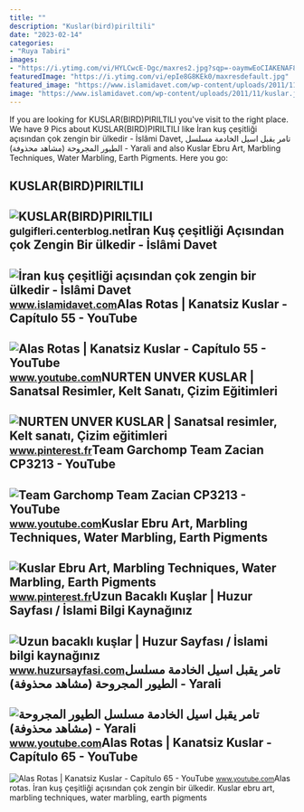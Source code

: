 ```yaml
---
title: ""
description: "Kuslar(bird)piriltili"
date: "2023-02-14"
categories:
- "Ruya Tabiri"
images:
- "https://i.ytimg.com/vi/HYLCwcE-Dgc/maxres2.jpg?sqp=-oaymwEoCIAKENAF8quKqQMcGADwAQH4AYwCgALgA4oCDAgAEAEYRSBHKGUwDw==&amp;rs=AOn4CLC_ulBvmvqa2cf2uT56Qfk3FCYaDA"
featuredImage: "https://i.ytimg.com/vi/epIe8G8KEk0/maxresdefault.jpg"
featured_image: "https://www.islamidavet.com/wp-content/uploads/2011/11/kuslar.jpg"
image: "https://www.islamidavet.com/wp-content/uploads/2011/11/kuslar.jpg"
---
```


If you are looking for KUSLAR(BIRD)PIRILTILI you've visit to the right place. We have 9 Pics about KUSLAR(BIRD)PIRILTILI like İran kuş çeşitliği açısından çok zengin bir ülkedir - İslâmi Davet, تامر يقبل اسيل الخادمة مسلسل الطيور المجروحة (مشاهد محذوفة) - Yarali and also Kuslar Ebru Art, Marbling Techniques, Water Marbling, Earth Pigments. Here you go:

KUSLAR(BIRD)PIRILTILI
---------------------

 ![KUSLAR(BIRD)PIRILTILI](http://gulgifleri.g.u.pic.centerblog.net/2aa133dd.gif) <small>gulgifleri.centerblog.net</small>İran Kuş çeşitliği Açısından çok Zengin Bir ülkedir - İslâmi Davet
------------------------------------------------------------------

 ![İran kuş çeşitliği açısından çok zengin bir ülkedir - İslâmi Davet](https://www.islamidavet.com/wp-content/uploads/2011/11/kuslar.jpg) <small>www.islamidavet.com</small>Alas Rotas | Kanatsiz Kuslar - Capítulo 55 - YouTube
----------------------------------------------------

 ![Alas Rotas | Kanatsiz Kuslar - Capítulo 55 - YouTube](https://i.ytimg.com/vi/vOKBzkZIs1g/maxresdefault.jpg) <small>www.youtube.com</small>NURTEN UNVER KUSLAR | Sanatsal Resimler, Kelt Sanatı, Çizim Eğitimleri
----------------------------------------------------------------------

 ![NURTEN UNVER KUSLAR | Sanatsal resimler, Kelt sanatı, Çizim eğitimleri](https://i.pinimg.com/originals/37/da/d9/37dad9adb52052fc81be4ef23510d0d5.jpg) <small>www.pinterest.fr</small>Team Garchomp Team Zacian CP3213 - YouTube
------------------------------------------

 ![Team Garchomp Team Zacian CP3213 - YouTube](https://i.ytimg.com/vi/HYLCwcE-Dgc/maxres2.jpg?sqp=-oaymwEoCIAKENAF8quKqQMcGADwAQH4AYwCgALgA4oCDAgAEAEYRSBHKGUwDw==&rs=AOn4CLC_ulBvmvqa2cf2uT56Qfk3FCYaDA) <small>www.youtube.com</small>Kuslar Ebru Art, Marbling Techniques, Water Marbling, Earth Pigments
--------------------------------------------------------------------

 ![Kuslar Ebru Art, Marbling Techniques, Water Marbling, Earth Pigments](https://i.pinimg.com/originals/b5/d4/cb/b5d4cb596cdc0ec0d80982015f384bf2.jpg) <small>www.pinterest.fr</small>Uzun Bacaklı Kuşlar | Huzur Sayfası / İslami Bilgi Kaynağınız
-------------------------------------------------------------

 ![Uzun bacaklı kuşlar | Huzur Sayfası / İslami bilgi kaynağınız](https://www.huzursayfasi.com/img/2017/08/uzun-bacakli-kuslar.jpg) <small>www.huzursayfasi.com</small>تامر يقبل اسيل الخادمة مسلسل الطيور المجروحة (مشاهد محذوفة) - Yarali
--------------------------------------------------------------------

 ![تامر يقبل اسيل الخادمة مسلسل الطيور المجروحة (مشاهد محذوفة) - Yarali](https://i.ytimg.com/vi/G6xrHHkKqq0/maxresdefault.jpg) <small>www.youtube.com</small>Alas Rotas | Kanatsiz Kuslar - Capítulo 65 - YouTube
----------------------------------------------------

 ![Alas Rotas | Kanatsiz Kuslar - Capítulo 65 - YouTube](https://i.ytimg.com/vi/epIe8G8KEk0/maxresdefault.jpg) <small>www.youtube.com</small>Alas rotas. İran kuş çeşitliği açısından çok zengin bir ülkedir. Kuslar ebru art, marbling techniques, water marbling, earth pigments
